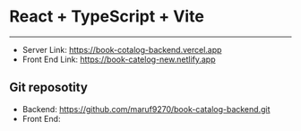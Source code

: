# React + TypeScript + Vite

---

- Server Link: https://book-cotalog-backend.vercel.app
- Front End Link: https://book-catelog-new.netlify.app

## Git reposotity

- Backend: https://github.com/maruf9270/book-catalog-backend.git
- Front End:

